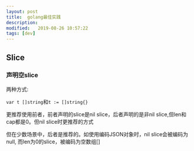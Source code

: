 ```yaml
---
layout: post
title:  golang最佳实践
description: 
modified:   2019-08-26 10:57:22
tags: [dev]
---
```


## Slice

### 声明空slice
两种方式:

`var t []string`和`t := []string{}`

更推荐使用前者，前者声明的slice是nil slice，后者声明的是非nil slice,但len和cap都是0。但nil slice时更推荐的方式

但在少数场景中，后者是推荐的。如使用编码JSON对象时，nil slice会被编码为null, 而len为0的slice，被编码为空数组[]
